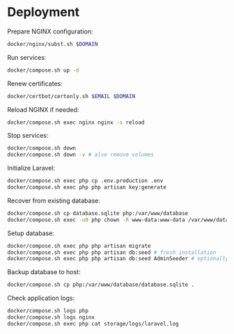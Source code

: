 # Deployment

Prepare NGINX configuration:

```bash
docker/nginx/subst.sh $DOMAIN
```

Run services:

```bash
docker/compose.sh up -d
```

Renew certificates:

```bash
docker/certbot/certonly.sh $EMAIL $DOMAIN
```

Reload NGINX if needed:

```bash
docker/compose.sh exec nginx nginx -s reload
```

Stop services:

```bash
docker/compose.sh down
docker/compose.sh down -v # also remove volumes
```

Initialize Laravel:

```bash
docker/compose.sh exec php cp .env.production .env
docker/compose.sh exec php php artisan key:generate
```

Recover from existing database:

```bash
docker/compose.sh cp database.sqlite php:/var/www/database
docker/compose.sh exec -u0 php chown -R www-data:www-data /var/www/database
```

Setup database:

```bash
docker/compose.sh exec php php artisan migrate
docker/compose.sh exec php php artisan db:seed # fresh installation
docker/compose.sh exec php php artisan db:seed AdminSeeder # optionally
```

Backup database to host:

```bash
docker/compose.sh cp php:/var/www/database/database.sqlite .
```

Check application logs:

```bash
docker/compose.sh logs php
docker/compose.sh logs nginx
docker/compose.sh exec php cat storage/logs/laravel.log
```
